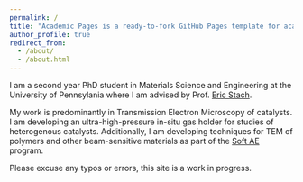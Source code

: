 ```yaml
---
permalink: /
title: "Academic Pages is a ready-to-fork GitHub Pages template for academic personal websites"
author_profile: true
redirect_from: 
  - /about/
  - /about.html
---
```


I am a second year PhD student in Materials Science and Engineering at the University of Pennsylania where I am advised by Prof. [Eric Stach](https://stachgroup.seas.upenn.edu/). 

My work is predominantly in Transmission Electron Microscopy of catalysts. I am developing an ultra-high-pressure in-situ gas holder for studies of heterogenous catalysts. Additionally, I am developing techniques for TEM of polymers and other beam-sensitive materials as part of the [Soft AE](https://soft-ae.seas.upenn.edu/) program.

Please excuse any typos or errors, this site is a work in progress. 